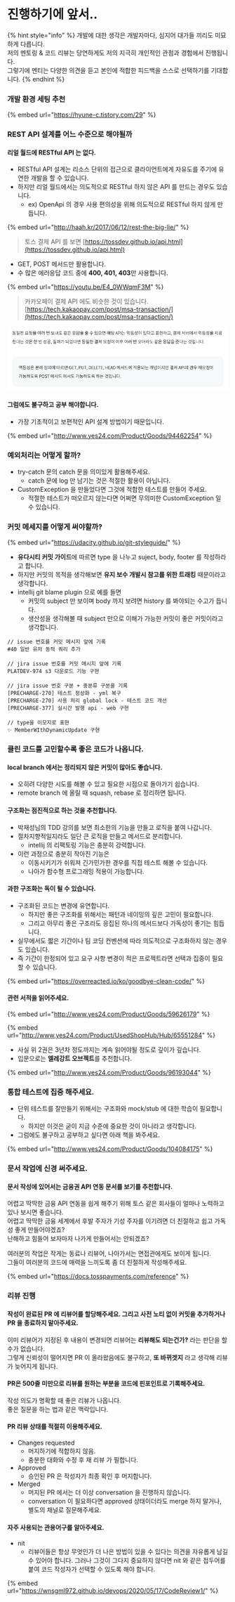 # 진행하기에 앞서..

{% hint style="info" %}
개발에 대한 생각은 개발자마다, 심지어 대가들 끼리도 미묘하게 다릅니다. \
저의 멘토링 & 코드 리뷰는 당연하게도 저의 지극히 개인적인 관점과 경험에서 진행됩니다. \
그렇기에 멘티는 다양한 의견을 듣고 본인에 적합한 피드백을 스스로 선택하기를 기대합니다.
{% endhint %}



### 개발 환경 세팅 추천

{% embed url="https://hyune-c.tistory.com/29" %}



### REST API 설계를 어느 수준으로 해야될까

#### 리얼 월드에 RESTful API 는 없다.

* RESTful API 설계는 리소스 단위의 접근으로 클라이언트에게 자유도를 주기에 유연한 개발을 할 수 있습니다.
* 하지만 리얼 월드에서는 의도적으로 RESTful 하지 않은 API 를 만드는 경우도 있습니다.
  * ex) OpenApi 의 경우 사용 편의성을 위해 의도적으로 RESTful 하지 않게 만듭니다.

{% embed url="http://haah.kr/2017/06/12/rest-the-big-lie/" %}

> 토스 결제 API 를 보면 [https://tossdev.github.io/api.html](https://tossdev.github.io/api.html)

* GET, POST 메서드만 활용합니다.
* 수 많은 에러응답 코드 중에 **400, 401, 403**만 사용합니다.

{% embed url="https://youtu.be/E4_0WWqmF3M" %}

> 카카오페이 결제 API 에도 비슷한 것이 있습니다. [https://tech.kakaopay.com/post/msa-transaction/](https://tech.kakaopay.com/post/msa-transaction/)

![](<../.gitbook/assets/image (10) (2).png>)

#### 그럼에도 불구하고 공부 해야합니다.

* 가장 기초적이고 보편적인 API 설계 방법이기 때문입니다.

{% embed url="http://www.yes24.com/Product/Goods/94462254" %}



### 예외처리는 어떻게 할까?

* try-catch 문의 catch 문을 의미있게 활용해주세요.
  * catch 문에 log 만 남기는 것은 적절한 활용이 아닙니다.
* CustomException 을 만들었다면 그것에 적합한 테스트를 만들어 주세요.
  * 적절한 테스트가 떠오르지 않는다면 어쩌면 무의미한 CustomException 일 수 있습니다.



### 커밋 메세지를 어떻게 써야할까?

{% embed url="https://udacity.github.io/git-styleguide/" %}

* **유다시티 커밋 가이드**에 따르면 type 을 나누고 suject, body, footer 를 작성하라고 합니다.
* 하지만 커밋의 목적을 생각해보면 **유지 보수 개발시 참고를 위한 트래킹** 때문이라고 생각합니다.
* intellij git blame plugin 으로 예를 들면
  * 커밋의 subject 만 보이며 body 까지 보려면 history 를 봐야되는 수고가 듭니다.
  * 생산성을 생각해볼 때 subject 만으로 이해가 가능한 커밋이 좋은 커밋이라고 생각합니다.

```
// issue 번호를 커밋 메시지 앞에 기록
#40 일반 유저 동적 쿼리 추가 

// jira issue 번호를 커밋 메시지 앞에 기록
PLATDEV-974 s3 다운로드 기능 구현 

// jira issue 번호 구분 + 중분류 구분을 기록
[PRECHARGE-270] 테스트 정상화 - yml 복구
[PRECHARGE-270] 사용 처리 global lock - 테스트 코드 개선
[PRECHARGE-377] 실시간 발행 api - web 구현

// type을 이모지로 표현
✨ MemberWIthDynamicUpdate 구현
```



### 클린 코드를 고민할수록 좋은 코드가 나옵니다.

#### local branch 에서는 정리되지 않은 커밋이 많아도 좋습니다.

* 오히려 다양한 시도를 해볼 수 있고 필요한 시점으로 돌아가기 쉽습니다.
* remote branch 에 올릴 때 squash, rebase 로 정리하면 됩니다.

#### 구조화는 점진적으로 하는 것을 추천합니다.

* 박재성님의 TDD 강의를 보면 최소한의 기능을 만들고 로직을 붙여 나갑니다.
* 절차지향적일지라도 일단 큰 로직을 만들고 메서드로 분리합니다.
  * intellij 의 리팩토링 기능은 충분히 강력합니다.
* 이런 과정으로 충분히 작아진 기능은
  * 이동시키기가 쉬워져 긴가민가한 경우를 직접 테스트 해볼 수 있습니다.
  * 나아가 함수형 프로그래밍 적용이 가능합니다.

#### 과한 구조화는 독이 될 수 있습니다.

* 구조화된 코드는 변경에 유연합니다.
  * 하지만 좋은 구조화를 위해서는 패턴과 네이밍의 깊은 고민이 필요합니다.
  * 그리고 아무리 좋은 구조라도 응집된 하나의 메서드보다 가독성이 좋기는 힘듭니다.
* 실무에서도 짧은 기간이나 팀 코딩 컨벤션에 따라 의도적으로 구조화하지 않는 경우도 있습니다.
* 즉 기간이 한정되어 있고 요구 사항 변경이 적은 프로젝트라면 선택과 집중이 필요할 수 있습니다.

{% embed url="https://overreacted.io/ko/goodbye-clean-code/" %}

#### 관련 서적을 읽어주세요.

{% embed url="http://www.yes24.com/Product/Goods/59626179" %}

{% embed url="http://www.yes24.com/Product/UsedShopHub/Hub/65551284" %}

* 사실 위 2권은 3년차 정도까지는 계속 읽어야될 정도로 깊이가 깊습니다.
* 입문으로는 **엘레강트 오브젝트**를 추천합니다.

{% embed url="http://www.yes24.com/Product/Goods/96193044" %}



### 통합 테스트에 집중 해주세요.

* 단위 테스트를 잘만들기 위해서는 구조화와 mock/stub 에 대한 학습이 필요합니다.
  * 하지만 이것은 굳이 지금 수준에 중요한 것이 아니라고 생각합니다.
* 그럼에도 불구하고 공부하고 싶다면 아래 책을 봐주세요.

{% embed url="http://www.yes24.com/Product/Goods/104084175" %}



### 문서 작업에 신경 써주세요.

#### 문서 작성에 있어서는 금융권 API 연동 문서를 보기를 추천합니다.&#x20;

어렵고 딱딱한 금융 API 연동을 쉽게 해주기 위해 토스 같은 회사들이 얼마나 노력하고 있나 보시면 좋습니다.\
어렵고 딱딱한 금융 세계에서 후발 주자가 기성 주자를 이기려면 더 친절하고 쉽고 가독성 좋게 만들어야겠죠? \
난해하고 힘들어 보자마자 나가게 만들어서는 안되겠죠?

여러분의 작업은 작게는 동료나 리뷰어, 나아가서는 면접관에게도 보이게 됩니다. \
그들이 여러분의 코드에 매력을 느끼도록 좀 더 친절하게 작성해주세요.

{% embed url="https://docs.tosspayments.com/reference" %}



### 리뷰 진행

#### 작성이 완료된 PR 에 리뷰어를 할당해주세요. 그리고 사전 노티 없이 커밋을 추가하거나 PR 을 종료하지 말아주세요.

이미 리뷰어가 지정된 후 내용이 변경되면 리뷰어는 **리뷰해도 되는건가?** 라는 판단을 할 수가 없습니다.\
그렇게 신뢰성이 떨어지면 PR 이 올라왔음에도 불구하고, **또 바뀌겟지** 라고 생각해 리뷰가 늦어지게 됩니다.

#### PR은 500줄 미만으로 리뷰를 원하는 부분을 코드에 핀포인트로 기록해주세요.

작성 의도가 명확할 때 좋은 리뷰가 나옵니다. \
좋은 질문을 하는 법과 같은 맥락입니다.

#### PR 리뷰 상태를 적절히 이용해주세요.

* Changes requested
  * 머지하기에 적합하지 않음.
  * 충분한 대화와 수정 후 재 리뷰 가 필합니다.
* Approved
  * 승인된 PR 은 작성자가 최종 확인 후 머지합니다.
* Merged
  * 머지된 PR 에서는 더 이상 conversation 을 진행하지 않습니다.&#x20;
  * conversation 이 필요하다면 approved 상태이더라도 merge 하지 말거나, 별도의 채널로 질문해주세요.

#### 자주 사용되는 관용어구를 알아주세요.

* nit&#x20;
  * 리뷰어들은 항상 무엇인가 더 나은 방법이 있을 수 있다는 의견을 자유롭게 남길 수 있어야 합니다. 그러나 그것이 그다지 중요하지 않다면 nit 와 같은 접두어를 붙여 코드 작성자가 선택할 수 있도록 해야 합니다.

{% embed url="https://wnsgml972.github.io/devops/2020/05/17/CodeReview1/" %}
